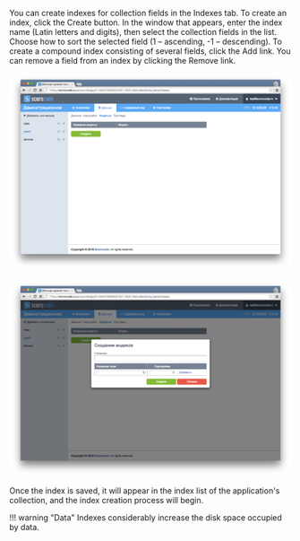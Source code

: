 You can create indexes for collection fields in the Indexes tab. To create an index, click the Create button. In the window that appears, enter the index name (Latin letters and digits), then select the collection fields in the list. Choose how to sort the selected field (1 – ascending, -1 – descending). To create a compound index consisting of several fields, click the Add link. You can remove a field from an index by clicking the Remove link.


![Indexes](../img/dataindexes.png)


![Indexes](../img/datacreateindex.png)


Once the index is saved, it will appear in the index list of the application's collection, and the index creation process will begin.

!!! warning "Data"
    Indexes considerably increase the disk space occupied by data.